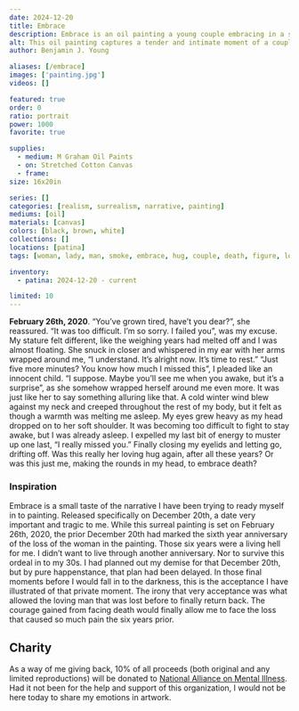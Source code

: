 ```yaml
---
date: 2024-12-20
title: Embrace
description: Embrace is an oil painting a young couple embracing in a surreal and dramatic setting.
alt: This oil painting captures a tender and intimate moment of a couple embracing under dramatic, soft lighting against a dark, textured background, evoking deep emotion and connection.
author: Benjamin J. Young

aliases: [/embrace]
images: ['painting.jpg']
videos: []

featured: true
order: 0
ratio: portrait
power: 1000
favorite: true

supplies:
  - medium: M Graham Oil Paints
  - on: Stretched Cotton Canvas
  - frame: 
size: 16x20in

series: []
categories: [realism, surrealism, narrative, painting]
mediums: [oil]
materials: [canvas]
colors: [black, brown, white]
collections: []
locations: [patina]
tags: [woman, lady, man, smoke, embrace, hug, couple, death, figure, love, suit, dress, dark, indoors, dramatic, winter, surreal]

inventory:
  - patina: 2024-12-20 - current

limited: 10
---
```


**February 26th, 2020**. “You’ve grown tired, have’t you dear?”, she reassured. “It was too difficult. I’m so sorry. I failed you”, was my excuse. My stature felt different, like the weighing years had melted off and I was almost floating. She snuck in closer and whispered in my ear with her arms wrapped around me, “I understand. It’s alright now. It’s time to rest.” “Just five more minutes? You know how much I missed this”, I pleaded like an innocent child. “I suppose. Maybe you’ll see me when you awake, but it’s a surprise”, as she somehow wrapped herself around me even more. It was just like her to say something alluring like that. A cold winter wind blew against my neck and creeped throughout the rest of my body, but it felt as though a warmth was melting me asleep. My eyes grew heavy as my head dropped on to her soft shoulder. It was becoming too difficult to fight to stay awake, but I was already asleep. I expelled my last bit of energy to muster up one last, “I really missed you.” Finally closing my eyelids and letting go, drifting off. Was this really her loving hug again, after all these years? Or was this just me, making the rounds in my head, to embrace death?

<!--more-->

### Inspiration ###

Embrace is a small taste of the narrative I have been trying to ready myself in to painting. Released specifically on December 20th, a date very important and tragic to me. While this surreal painting is set on February 26th, 2020, the prior December 20th had marked the sixth year anniversary of the loss of the woman in the painting. Those six years were a living hell for me. I didn’t want to live through another anniversary. Nor to survive this ordeal in to my 30s. I had planned out my demise for that December 20th, but by pure happenstance, that plan had been delayed. In those final moments before I would fall in to the darkness, this is the acceptance I have illustrated of that private moment. The irony that very acceptance was what allowed the loving man that was lost before to finally return back. The courage gained from facing death would finally allow me to face the loss that caused so much pain the six years prior.

## Charity ##

As a way of me giving back, 10% of all proceeds (both original and any limited reproductions) will be donated to [National Alliance on Mental Illness](https://www.nami.org). Had it not been for the help and support of this organization, I would not be here today to share my emotions in artwork.